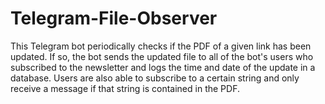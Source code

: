 # Telegram-File-Observer
This Telegram bot periodically checks if the PDF of a given link has been updated. If so, the bot sends the updated file to
all of the bot's users who subscribed to the newsletter and logs the time and date of the update in a database. Users are also able to subscribe to a certain string and only receive a message if that string is contained in the PDF.
